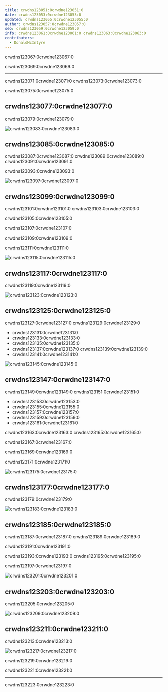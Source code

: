 ```yaml
---
title: crwdns123051:0crwdne123051:0
date: crwdns123053:0crwdne123053:0
updated: crwdns123055:0crwdne123055:0
author: crwdns123057:0crwdne123057:0
seo: crwdns123059:0crwdne123059:0
info: crwdns123061:0crwdne123061:0 crwdns123063:0crwdne123063:0
contributors:
  - DonaldMcIntyre
---
```


crwdns123067:0crwdne123067:0

crwdns123069:0crwdne123069:0

---

crwdns123071:0crwdne123071:0 crwdns123073:0crwdne123073:0

crwdns123075:0crwdne123075:0

## crwdns123077:0crwdne123077:0

crwdns123079:0crwdne123079:0

![crwdns123083:0crwdne123083:0](./01.png)

## crwdns123085:0crwdne123085:0

crwdns123087:0crwdne123087:0 crwdns123089:0crwdne123089:0 crwdns123091:0crwdne123091:0

crwdns123093:0crwdne123093:0

![crwdns123097:0crwdne123097:0](./02.png)

## crwdns123099:0crwdne123099:0

crwdns123101:0crwdne123101:0 crwdns123103:0crwdne123103:0

crwdns123105:0crwdne123105:0

crwdns123107:0crwdne123107:0

crwdns123109:0crwdne123109:0

crwdns123111:0crwdne123111:0

![crwdns123115:0crwdne123115:0](./03.png)

## crwdns123117:0crwdne123117:0

crwdns123119:0crwdne123119:0

![crwdns123123:0crwdne123123:0](./04.png)

## crwdns123125:0crwdne123125:0

crwdns123127:0crwdne123127:0 crwdns123129:0crwdne123129:0

- crwdns123131:0crwdne123131:0
- crwdns123133:0crwdne123133:0
- crwdns123135:0crwdne123135:0
- crwdns123137:0crwdne123137:0 crwdns123139:0crwdne123139:0
- crwdns123141:0crwdne123141:0

![crwdns123145:0crwdne123145:0](./05.png)

## crwdns123147:0crwdne123147:0

crwdns123149:0crwdne123149:0 crwdns123151:0crwdne123151:0

- crwdns123153:0crwdne123153:0
- crwdns123155:0crwdne123155:0
- crwdns123157:0crwdne123157:0
- crwdns123159:0crwdne123159:0
- crwdns123161:0crwdne123161:0

crwdns123163:0crwdne123163:0 crwdns123165:0crwdne123165:0

crwdns123167:0crwdne123167:0

crwdns123169:0crwdne123169:0

crwdns123171:0crwdne123171:0

![crwdns123175:0crwdne123175:0](./06-rivet.png)

## crwdns123177:0crwdne123177:0

crwdns123179:0crwdne123179:0

![crwdns123183:0crwdne123183:0](./07.png)

## crwdns123185:0crwdne123185:0

crwdns123187:0crwdne123187:0 crwdns123189:0crwdne123189:0

crwdns123191:0crwdne123191:0

crwdns123193:0crwdne123193:0 crwdns123195:0crwdne123195:0

crwdns123197:0crwdne123197:0

![crwdns123201:0crwdne123201:0](./08.png)

## crwdns123203:0crwdne123203:0

crwdns123205:0crwdne123205:0

![crwdns123209:0crwdne123209:0](./09.png)

## crwdns123211:0crwdne123211:0

crwdns123213:0crwdne123213:0

![crwdns123217:0crwdne123217:0](./10.png)

crwdns123219:0crwdne123219:0

crwdns123221:0crwdne123221:0

---

crwdns123223:0crwdne123223:0
